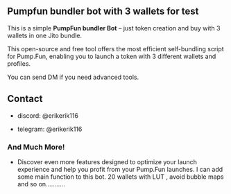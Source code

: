 

## Pumpfun bundler bot with 3 wallets for test

This is a simple **PumpFun bundler Bot** – just token creation and buy with 3 wallets in one Jito bundle.

This open-source and free tool offers the most efficient self-bundling script for Pump.Fun, enabling you to launch a token with 3 different wallets and profiles. 

You can send DM if you need advanced tools.

## Contact

- discord: @erikerik116


- telegram: @erikerik116



### And Much More!
- Discover even more features designed to optimize your launch experience and help you profit from your Pump.Fun launches.
  I can add some main function to this bot.
  20 wallets with LUT , avoid bubble maps and so on...........
